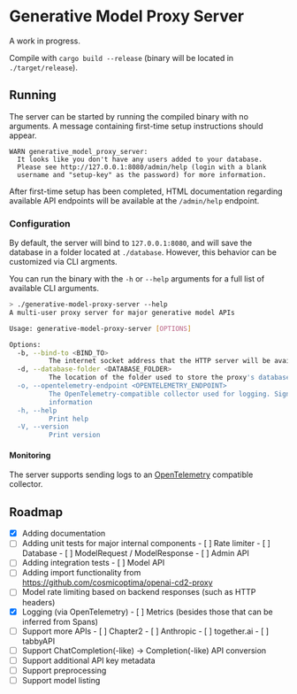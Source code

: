 # Generative Model Proxy Server

A work in progress.

Compile with `cargo build --release` (binary will be located in `./target/release`).

## Running

The server can be started by running the compiled binary with no arguments. A message containing first-time setup instructions should appear.

```
WARN generative_model_proxy_server:
  It looks like you don't have any users added to your database.
  Please see http://127.0.0.1:8080/admin/help (login with a blank
  username and "setup-key" as the password) for more information.
```

After first-time setup has been completed, HTML documentation regarding available API endpoints will be available at the `/admin/help` endpoint.

### Configuration

By default, the server will bind to `127.0.0.1:8080`, and will save the database in a folder located at `./database`. However, this behavior can be customized via CLI argments.

You can run the binary with the `-h` or `--help` arguments for a full list of available CLI arguments.

```bash
> ./generative-model-proxy-server --help
A multi-user proxy server for major generative model APIs

Usage: generative-model-proxy-server [OPTIONS]

Options:
  -b, --bind-to <BIND_TO>
          The internet socket address that the HTTP server will be available on [default: 127.0.0.1:8080]
  -d, --database-folder <DATABASE_FOLDER>
          The location of the folder used to store the proxy's database [default: ./database]
  -o, --opentelemetry-endpoint <OPENTELEMETRY_ENDPOINT>
          The OpenTelemetry-compatible collector used for logging. Signals sent to the collector may contain sensitive
          information
  -h, --help
          Print help
  -V, --version
          Print version
```

#### Monitoring

The server supports sending logs to an [OpenTelemetry](https://opentelemetry.io) compatible collector.

## Roadmap

- [X] Adding documentation
- [ ] Adding unit tests for major internal components
        - [ ] Rate limiter
        - [ ] Database
        - [ ] ModelRequest / ModelResponse
        - [ ] Admin API
- [ ] Adding integration tests
        - [ ] Model API
- [ ] Adding import functionality from https://github.com/cosmicoptima/openai-cd2-proxy
- [ ] Model rate limiting based on backend responses (such as HTTP headers)
- [X] Logging (via OpenTelemetry)
        - [ ] Metrics (besides those that can be inferred from Spans)
- [ ] Support more APIs
        - [ ] Chapter2
        - [ ] Anthropic
        - [ ] together.ai
        - [ ] tabbyAPI
- [ ] Support ChatCompletion(-like) -> Completion(-like) API conversion
- [ ] Support additional API key metadata
- [ ] Support preprocessing
- [ ] Support model listing
